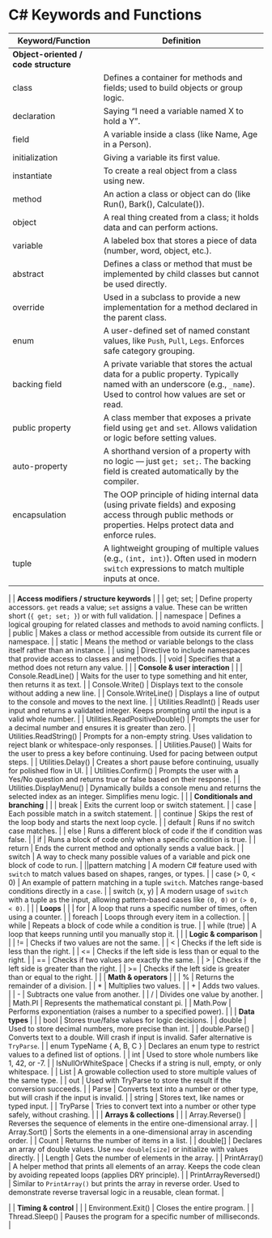 # C# Keywords and Functions

| Keyword/Function | Definition |
|------------------|------------|
| **Object-oriented / code structure** | |
| class | Defines a container for methods and fields; used to build objects or group logic. |
| declaration | Saying “I need a variable named X to hold a Y”. |
| field | A variable inside a class (like Name, Age in a Person). |
| initialization | Giving a variable its first value. |
| instantiate | To create a real object from a class using new. |
| method | An action a class or object can do (like Run(), Bark(), Calculate()). |
| object | A real thing created from a class; it holds data and can perform actions. |
| variable | A labeled box that stores a piece of data (number, word, object, etc.). |
| abstract | Defines a class or method that must be implemented by child classes but cannot be used directly. |
| override | Used in a subclass to provide a new implementation for a method declared in the parent class. |
| enum | A user-defined set of named constant values, like `Push`, `Pull`, `Legs`. Enforces safe category grouping. |
| backing field | A private variable that stores the actual data for a public property. Typically named with an underscore (e.g., `_name`). Used to control how values are set or read. |
| public property | A class member that exposes a private field using `get` and `set`. Allows validation or logic before setting values. |
| auto-property | A shorthand version of a property with no logic — just `get; set;`. The backing field is created automatically by the compiler. |
| encapsulation | The OOP principle of hiding internal data (using private fields) and exposing access through public methods or properties. Helps protect data and enforce rules. |
| tuple | A lightweight grouping of multiple values (e.g., `(int, int)`). Often used in modern `switch` expressions to match multiple inputs at once. |
|
| **Access modifiers / structure keywords** | |
| get; set; | Define property accessors. `get` reads a value; `set` assigns a value. These can be written short (`{ get; set; }`) or with full validation. |
| namespace | Defines a logical grouping for related classes and methods to avoid naming conflicts. |
| public | Makes a class or method accessible from outside its current file or namespace. |
| static | Means the method or variable belongs to the class itself rather than an instance. |
| using | Directive to include namespaces that provide access to classes and methods. |
| void | Specifies that a method does not return any value. |
|
| **Console & user interaction** | |
| Console.ReadLine() | Waits for the user to type something and hit enter, then returns it as text. |
| Console.Write() | Displays text to the console without adding a new line. |
| Console.WriteLine() | Displays a line of output to the console and moves to the next line. |
| Utilities.ReadInt() | Reads user input and returns a validated integer. Keeps prompting until the input is a valid whole number. |
| Utilities.ReadPositiveDouble() | Prompts the user for a decimal number and ensures it is greater than zero. |
| Utilities.ReadString() | Prompts for a non-empty string. Uses validation to reject blank or whitespace-only responses. |
| Utilities.Pause() | Waits for the user to press a key before continuing. Used for pacing between output steps. |
| Utilities.Delay() | Creates a short pause before continuing, usually for polished flow in UI. |
| Utilities.Confirm() | Prompts the user with a Yes/No question and returns true or false based on their response. |
| Utilities.DisplayMenu() | Dynamically builds a console menu and returns the selected index as an integer. Simplifies menu logic. |
|
| **Conditionals and branching** | |
| break | Exits the current loop or switch statement. |
| case | Each possible match in a switch statement. |
| continue | Skips the rest of the loop body and starts the next loop cycle. |
| default | Runs if no switch case matches. |
| else | Runs a different block of code if the if condition was false. |
| if | Runs a block of code only when a specific condition is true. |
| return | Ends the current method and optionally sends a value back. |
| switch | A way to check many possible values of a variable and pick one block of code to run. |
||pattern matching | A modern C# feature used with `switch` to match values based on shapes, ranges, or types. |
| case (> 0, < 0) | An example of pattern matching in a tuple `switch`. Matches range-based conditions directly in a `case`. |
| switch (x, y) | A modern usage of `switch` with a tuple as the input, allowing pattern-based cases like `(0, 0)` or `(> 0, < 0)`. |
|
| **Loops** | |
| for | A loop that runs a specific number of times, often using a counter. |
| foreach | Loops through every item in a collection. |
| while | Repeats a block of code while a condition is true. |
| while (true) | A loop that keeps running until you manually stop it. |
|
| **Logic & comparison** | |
| != | Checks if two values are not the same. |
| < | Checks if the left side is less than the right. |
| <= | Checks if the left side is less than or equal to the right. |
| == | Checks if two values are exactly the same. |
| > | Checks if the left side is greater than the right. |
| >= | Checks if the left side is greater than or equal to the right. |
|
| **Math & operators** | |
| % | Returns the remainder of a division. |
| * | Multiplies two values. |
| + | Adds two values. |
| - | Subtracts one value from another. |
| / | Divides one value by another. |
| Math.PI | Represents the mathematical constant pi. |
| Math.Pow | Performs exponentiation (raises a number to a specified power). |
|
| **Data types** | |
| bool | Stores true/false values for logic decisions. |
| double | Used to store decimal numbers, more precise than int. |
| double.Parse() | Converts text to a double. Will crash if input is invalid. Safer alternative is `TryParse`. |
| enum TypeName { A, B, C } | Declares an enum type to restrict values to a defined list of options. |
| int | Used to store whole numbers like 1, 42, or -7. |
| IsNullOrWhiteSpace | Checks if a string is null, empty, or only whitespace. |
| List<T> | A growable collection used to store multiple values of the same type. |
| out | Used with TryParse to store the result if the conversion succeeds. |
| Parse | Converts text into a number or other type, but will crash if the input is invalid. |
| string | Stores text, like names or typed input. |
| TryParse | Tries to convert text into a number or other type safely, without crashing. |
|
| **Arrays & collections** | |
| Array.Reverse() | Reverses the sequence of elements in the entire one-dimensional array. |
| Array.Sort() | Sorts the elements in a one-dimensional array in ascending order. |
| Count | Returns the number of items in a list. |
| double[] | Declares an array of double values. Use `new double[size]` or initialize with values directly. |
| Length | Gets the number of elements in the array. |
| PrintArray() | A helper method that prints all elements of an array. Keeps the code clean by avoiding repeated loops (applies DRY principle). |
| PrintArrayReversed() | Similar to `PrintArray()` but prints the array in reverse order. Used to demonstrate reverse traversal logic in a reusable, clean format. |

|
| **Timing & control** | |
| Environment.Exit() | Closes the entire program. |
| Thread.Sleep() | Pauses the program for a specific number of milliseconds. |
